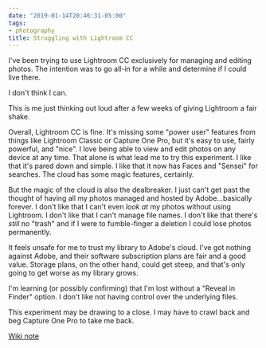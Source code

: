 ```yaml
---
date: "2019-01-14T20:46:31-05:00"
tags:
- photography
title: Struggling with Lightroom CC
---
```


I've been trying to use Lightroom CC exclusively for managing and editing
photos. The intention was to go all-in for a while and determine if I could live there.

I don't think I can.

This is me just thinking out loud after a few weeks of giving Lightroom a
fair shake.

Overall, Lightroom CC is fine. It's missing some "power user" features
from things like Lightroom Classic or Capture One Pro, but it's easy to use, fairly powerful,
and "nice". I love being able to view and edit photos on any device at any time.
That alone is what lead me to try this experiment. I like that it's pared down
and simple. I like that it now has Faces and "Sensei" for searches. The cloud
has some magic features, certainly.

But the magic of the cloud is also the dealbreaker. I just can't get past the
thought of having all my photos managed and hosted by Adobe...basically forever. I don't
like that I can't even _look at_ my photos without using Lightroom. I don't like
that I can't manage file names. I don't like that there's _still_ no "trash" and if I
were to fumble-finger a deletion I could lose photos permanently.

It feels unsafe for me to trust my library to Adobe's cloud. I've got nothing
against Adobe, and their software subscription plans are fair and a good value.
Storage plans, on the other hand, could get steep, and that's only going to get
worse as my library grows.

I'm learning (or possibly confirming) that I'm lost without a "Reveal in Finder"
option. I don't like not having control over the underlying files.

This experiment may be drawing to a close. I may have to crawl back and beg
Capture One Pro to take me back.

[Wiki note](https://rudimentarylathe.org/#Lightroom%20CC)



